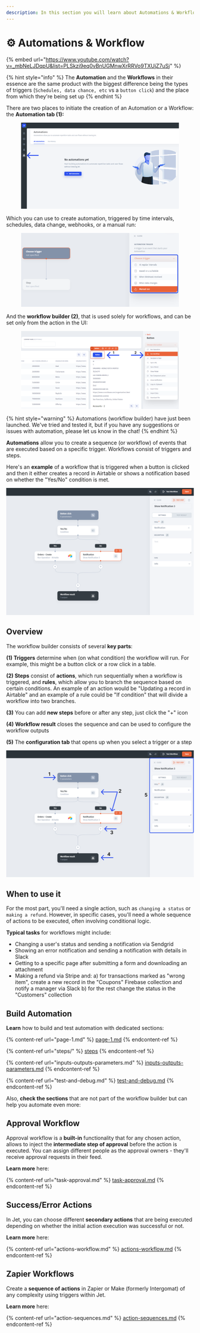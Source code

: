 ```yaml
---
description: In this section you will learn about Automations & Workflow
---
```


# ⚙️    Automations & Workflow

{% embed url="https://www.youtube.com/watch?v=_mbNeLJDqpU&list=PLSkzi9eq0vBnUGMnwXrRRVo9TXUjZ7uSj" %}

{% hint style="info" %}
The **Automation** and the **Workflows** in their essence are the same product with the biggest difference  being the types of triggers (`Schedules, data chance, etc` vs a `button click`) and the place from which they're being set up
{% endhint %}

There are two places to initiate the creation of an Automation or a Workflow: the **Automation tab (1):**

<figure><img src="../../.gitbook/assets/dsrhtftf (1).png" alt=""><figcaption></figcaption></figure>

Which you can use to create automation, triggered by time intervals, schedules, data change, webhooks, or a manual run:

<figure><img src="../../.gitbook/assets/hxdctf.png" alt=""><figcaption></figcaption></figure>

And the **workflow builder (2)**, that is used solely for workflows, and can be set only from the action in the UI:

<figure><img src="../../.gitbook/assets/rhdxtf.png" alt=""><figcaption></figcaption></figure>

{% hint style="warning" %}
Automations (workflow builder) have just been launched. We've tried and tested it, but if you have any suggestions or issues with automation, please let us know in the chat!
{% endhint %}

**Automations** allow you to create a sequence (or workflow) of events that are executed based on a  specific trigger. Workflows consist of triggers and steps.

Here's an **example** of a workflow that is triggered when a button is clicked and then it either creates a record in Airtable or shows a notification based on whether the "Yes/No" condition is met.

![](../../.gitbook/assets/zsrhxd.png)

## Overview

The workflow builder consists of several **key parts**:

**(1) Triggers** determine when (on what condition) the workflow will run. For example, this might be a button click or a row click in a table.&#x20;

**(2) Steps** consist of **actions**, which run sequentially when a workflow is triggered, and **rules**, which allow you to branch the sequence based on certain conditions. An example of an action would be "Updating a record in Airtable" and an example of a rule could be "If condition" that will divide a workflow into two branches.&#x20;

**(3)** You can add **new steps** before or after any step, just click the "+" icon

**(4)** **Workflow result** closes the sequence and can be used to configure the workflow outputs

**(5)** The **configuration tab** that opens up when you select a trigger or a step

![](../../.gitbook/assets/xtjcfh.png)

## When to use it

For the most part, you'll need a single action, such as `changing a status` or `making a refund`. However, in specific cases, you'll need a whole sequence of actions to be executed, often involving conditional logic.

**Typical tasks** for workflows might include:

* Changing a user's status and sending a notification via Sendgrid
* Showing an error notification and sending a notification with details in Slack
* Getting to a specific page after submitting a form and downloading an attachment
* Making a refund via Stripe and: a) for transactions marked as "wrong item", create a new record in the "Coupons" Firebase collection and notify a manager via Slack b) for the rest change the status in the "Customers" collection&#x20;

## Build Automation

**Learn** how to build and test automation with dedicated sections:

{% content-ref url="page-1.md" %}
[page-1.md](page-1.md)
{% endcontent-ref %}

{% content-ref url="steps/" %}
[steps](steps/)
{% endcontent-ref %}

{% content-ref url="inputs-outputs-parameters.md" %}
[inputs-outputs-parameters.md](inputs-outputs-parameters.md)
{% endcontent-ref %}

{% content-ref url="test-and-debug.md" %}
[test-and-debug.md](test-and-debug.md)
{% endcontent-ref %}

Also, **check the sections** that are not part of the workflow builder but can help you automate even more:

## Approval Workflow

Approval workflow is a **built-in** functionality that for any chosen action, allows to inject the **intermediate step of approval** before the action is executed. You can assign different people as the approval owners - they'll receive approval requests in their feed.

**Learn more** here:

{% content-ref url="task-approval.md" %}
[task-approval.md](task-approval.md)
{% endcontent-ref %}

## Success/Error Actions

In Jet, you can choose different **secondary actions** that are being executed depending on whether the initial action execution was successful or not.

**Learn more** here:

{% content-ref url="actions-workflow.md" %}
[actions-workflow.md](actions-workflow.md)
{% endcontent-ref %}

## Zapier Workflows

Create a **sequence of actions** in Zapier or Make (formerly Intergomat) of any complexity using triggers within Jet.

**Learn more** here:

{% content-ref url="action-sequences.md" %}
[action-sequences.md](action-sequences.md)
{% endcontent-ref %}
